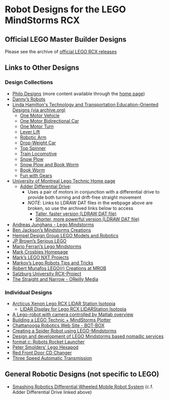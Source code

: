 # Robot Designs for the LEGO MindStorms RCX

## Official LEGO Master Builder Designs
Please see the archive of [official LEGO RCX releases](https://github.com/BrickBot/Archive/releases/tag/LEGO)


## Links to Other Designs

### Design Collections
* [Philo Designs](https://www.philohome.com/mindstorms.htm)  (more content available through the [home page](https://www.philohome.com/))
* [Danny’s Robots](https://web.archive.org/web/20060622010726/http://unitutor.unisi.it/~danny/robots.htm)
* [Linda Hamilton's Technology and Transportation Education-Oriented Designs (via archive.org)](https://web.archive.org/web/20190911084042/https://www.marshall.edu/LEGO/plans.html)
  + [One Motor Vehicle](https://web.archive.org/web/20190911061020/http://www.marshall.edu/LEGO/lessonplans/TinyCar/TinyCar.html)
  + [One Motor Bidirectional Car](https://web.archive.org/web/20190414201047/http://www.marshall.edu/LEGO/lessonplans/25jan2directionCar/1Motor2Dir.html)
  + [One Motor Turn](https://web.archive.org/web/20190911072334/http://www.marshall.edu/LEGO/lessonplans/oneMotorTurn/OneMotorTurn.html)
  + [Lever Lift](https://web.archive.org/web/20190911103525/http://www.marshall.edu/LEGO/lessonplans/LeverLift/LeverLoops.html)
  + [Robotic Arm](https://web.archive.org/web/20190911070125/http://www.marshall.edu/LEGO/lessonplans/Arm/ArmByJuan.html)
  + [Drop-Weight Car](https://web.archive.org/web/20190911085844/http://www.marshall.edu/LEGO/lessonplans/DropCar/DropCar.html)
  + [Top Spinner](https://web.archive.org/web/20190414201153/http://www.marshall.edu/LEGO/miller/20March02tops/gearup.html)
  + [Train Locomotive](https://web.archive.org/web/20190414201148/http://www.marshall.edu/LEGO/lessonplans/train/TrainCitiesAndTransportationBig.html)
  + [Snow Plow](https://web.archive.org/web/20190911062501/http://www.marshall.edu/LEGO/lessonplans/SnowPlow/SnowPlow.html)
  + [Snow Plow and Book Worm](https://web.archive.org/web/20190414201107/http://www.marshall.edu/LEGO/lessonplans/BookWorm/SnowPlowAndBookWorm.html)
  + [Book Worm](https://web.archive.org/web/20190414201102/http://www.marshall.edu/LEGO/lessonplans/BookWorm/BookWormAll.html)
  + [Fun with Gears](https://web.archive.org/web/20190414184952/http://www.marshall.edu/LEGO/lessonplans/Houston/LEGOprojects.html)
* [University of Montreal Lego Technic Home page](http://www.mapageweb.umontreal.ca/cousined/lego/)
  + [Adder Differential Drive](http://www.mapageweb.umontreal.ca/cousined/lego/1-Varia/Adder/adder.html):
    - Uses a pair of motors in conjunction with a differential drive to provide both turning and drift-free straight movement
    - _NOTE_: Links to LDRAW DAT files in the webpage above are broken, so use the archived links below to access
      * [Taller, faster version (LDRAW DAT file)](http://web.archive.org/web/20010421191257/http://prelude.psy.umontreal.ca/~cousined/lego/1-Varia/adder/add-sub.dat)
      * [Shorter, more powerful version (LDRAW DAT file)](http://web.archive.org/web/20010421191418/http://prelude.psy.umontreal.ca/~cousined/lego/1-Varia/adder/small_a.dat)
* [Andreas Junghans - Lego Mindstorms](http://www.lucid-cake.net/mindstorms/index_en.html)
* [Ben Jackson’s Mindstorms Creations](http://www.ben.com/LEGO/rcx/)
* [Hempel Design Group LEGO Models and Robotics](http://www.hempeldesigngroup.com/lego/index.html)
* [JP Brown’s Serious LEGO](http://jpbrown.i8.com/)
* [Mario Ferrari’s Lego Mindstorms](http://www.marioferrari.org/lego_mindstorm.html)
* [Mark Crosbies Homepage](http://www.mastincrosbie.com/mark/lego/BrickOS/BrickOS.html)
* [Mark’s LEGO NXT Projects](http://mastincrosbie.com/Marks_LEGO_projects/LEGO_Projects.html)
* [Markov’s Lego Robots Tips and Tricks](http://people.cs.uu.nl/markov/lego/tips/index.html)
* [Robert Munafos LEGO(r) Creations at MROB](http://www.mrob.com/pub/lego/)
* [Salzburg University RCX-Project](http://cs.uni-salzburg.at/~ck/teaching/ESE-Winter-2004/rcxrobot/)
* [The Straight and Narrow - OReilly Media](http://www.oreillynet.com/pub/a/network/2000/05/22/LegoMindstorms.html)

### Individual Designs
* [Arcticus Xenon Lego RCX LIDAR Station Isotopia](http://xenon.arcticus.com/lego-rcx-lidar-station)
  + [LIDAR Display for Lego RCX LIDARStation Isotopia](http://xenon.arcticus.com/lidar-display-lego-rcx-lidarstation)
* [A Lego-robot with camera controlled by Matlab overview](http://web.abo.fi/fak/tkf/rt/robot/index.php?content=0)
* [Building a LEGO Technic + MindStorms Plotter](https://maehw.wordpress.com/2024/06/17/building-a-lego-technic-mindstorms-plotter/)
* [Chattanooga Robotics Web Site - BOT-BOX](http://www.chattabot.org/botbox.html)
* [Creating a Spider Robot using LEGO-Mindstorms](http://web.archive.org/web/20080206072202/http://schalburg.homepage.dk/Spider/Spider.html)
* [Design and development of LEGO Mindstorms based nomadic services](http://telemedicine.ewi.utwente.nl/education/completed_master_assignments/vantol_small.pdf)
* [format c: Robots Rocket Launcher](http://www.formatc.somee.com/roborocket.asp)
* [Peter Smolders’ Lego Hexapod](https://www.petersmolders.net/projects/robots/lego-hexapod/)
* [Red Front Door CD Changer](https://redfrontdoor.org/cd-changer.html)
* [Three Speed Automatic Transmission](http://www.last-outpost.com/~malakai/lego/)

## General Robotic Designs (not specific to LEGO)
* [Smashing Robotics Differential Wheeled Mobile Robot System](http://www.smashingrobotics.com/how-to-build-a-simple-differential-wheeled-mobile-robot-system/) (c.f. Adder Differential Drive linked above)
